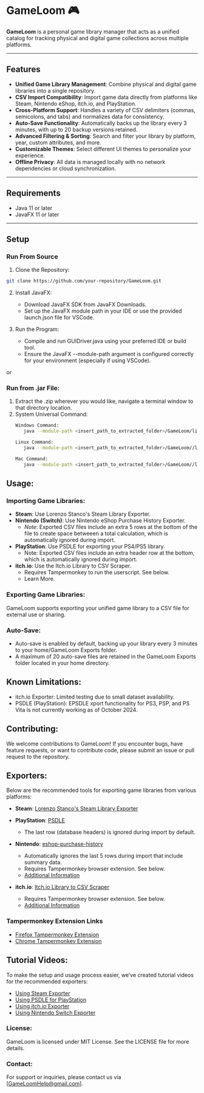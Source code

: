 # GameLoom 🎮

**GameLoom** is a personal game library manager that acts as a unified catalog for tracking physical and digital game collections across multiple platforms.

---

## Features
- **Unified Game Library Management**: Combine physical and digital game libraries into a single repository.
- **CSV Import Compatibility**: Import game data directly from platforms like Steam, Nintendo eShop, itch.io, and PlayStation.
- **Cross-Platform Support**: Handles a variety of CSV delimiters (commas, semicolons, and tabs) and normalizes data for consistency.
- **Auto-Save Functionality**: Automatically backs up the library every 3 minutes, with up to 20 backup versions retained.
- **Advanced Filtering & Sorting**: Search and filter your library by platform, year, custom attributes, and more.
- **Customizable Themes**: Select different UI themes to personalize your experience.
- **Offline Privacy**: All data is managed locally with no network dependencies or cloud synchronization.

---

## Requirements
- Java 11 or later
- JavaFX 11 or later

---

## Setup

### **Run From Source**
   1. Clone the Repository:
   ```bash
   git clone https://github.com/your-repository/GameLoom.git
   ```
   2. Install JavaFX:
      - Download JavaFX SDK from JavaFX Downloads.
      - Set up the JavaFX module path in your IDE or use the provided launch.json file for VSCode.

   3. Run the Program:
      - Compile and run GUIDriver.java using your preferred IDE or build tool.
      - Ensure the JavaFX --module-path argument is configured correctly for your environment (especially if using VSCode).

or

### **Run from .jar File**:
   1. Extract the .zip wherever you would like, navigate a terminal window to that directory location.
   2. System Universal Command:
         ```bash
        Windows Command:
            java --module-path <insert_path_to_extracted_folder>/GameLoom/lib/windows/javafx-sdk-22.0.2/lib/ --add-modules javafx.controls,javafx.fxml -jar GameLoom.jar

        Linux Command:
            java --module-path <insert_path_to_extracted_folder>/GameLoom//lib/linux/javafx-sdk-22.0.2/lib/ --add-modules javafx.controls,javafx.fxml -jar GameLoom.jar

        Mac Command:
            java --module-path <insert_path_to_extracted_folder>/GameLoom//lib/mac/javafx-sdk-22.0.2/lib/ --add-modules javafx.controls,javafx.fxml -jar GameLoom.jar
         ```
## Usage:
### Importing Game Libraries:
  - **Steam**: Use Lorenzo Stanco's Steam Library Exporter.
  - **Nintendo (Switch)**: Use Nintendo eShop Purchase History Exporter.
      - *Note*: Exported CSV files include an extra 5 rows at the bottom of the file to create space betweeen a total calculation, which is automatically ignored during import.
  - **PlayStation**: Use PSDLE for exporting your PS4/PS5 library.
     - Note: Exported CSV files include an extra header row at the bottom, which is automatically ignored during import.
  - **itch.io**: Use the Itch.io Library to CSV Scraper.
     - Requires Tampermonkey to run the userscript. See below.
     - Learn More.

### Exporting Game Libraries:
GameLoom supports exporting your unified game library to a CSV file for external use or sharing.

### Auto-Save:
- Auto-save is enabled by default, backing up your library every 3 minutes to your home/GameLoom Exports folder.
- A maximum of 20 auto-save files are retained in the GameLoom Exports folder located in your home directory.

## Known Limitations:
- itch.io Exporter: Limited testing due to small dataset availability.
- PSDLE (PlayStation): EPSDLE xport functionality for PS3, PSP, and PS Vita is not currently working as of October 2024.

## Contributing:
We welcome contributions to GameLoom! If you encounter bugs, have feature requests, or want to contribute code, please submit an issue or pull request to the repository.

## Exporters:
Below are the recommended tools for exporting game libraries from various platforms:

- **Steam**: [Lorenzo Stanco's Steam Library Exporter](https://www.lorenzostanco.com/lab/steam/)
- **PlayStation**: [PSDLE](https://repod.github.io/psdle/)
   - The last row (database headers) is ignored during import by default.
   
- **Nintendo**: [eshop-purchase-history](https://github.com/redphx/eshop-purchase-history)
   - Automatically ignores the last 5 rows during import that include summary data.
   - Requires Tampermonkey browser extension. See below.
   - [Additional Information](https://www.reddit.com/r/nintendo/comments/8w1s65/i_made_a_script_to_export_your_purchase_history/)
     
- **itch.io**: [Itch.io Library to CSV Scraper](https://gist.github.com/abraxas86/ad72ba46b6cdd86dc63058bba0c629c2#file-itchiocollectiontocsv-user-js)
   - Requires Tampermonkey browser extension. See below.
   - [Additional Information](https://itch.io/blog/572343/big-improvements-to-library-to-csv-scraper)

### Tampermonkey Extension Links
- [Firefox Tampermonkey Extension](https://addons.mozilla.org/en-US/firefox/addon/tampermonkey/)
- [Chrome Tampermonkey Extension](https://chromewebstore.google.com/detail/tampermonkey/dhdgffkkebhmkfjojejmpbldmpobfkfo)

## Tutorial Videos:
To make the setup and usage process easier, we’ve created tutorial videos for the recommended exporters:
- [Using Steam Exporter](https://youtu.be/WLLxdTEdJNc)
- [Using PSDLE for PlayStation](https://youtu.be/CNgB_lgKCtw)
- [Using itch.io Exporter](https://youtu.be/_Sj7nsSJG0A)
- [Using Nintendo Switch Exporter](https://youtu.be/MLr4Wfojuyo)

### License:
GameLoom is licensed under MIT License. See the LICENSE file for more details.

### Contact:
For support or inquiries, please contact us via [GameLoomHelp@gmail.com].

